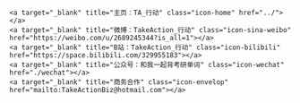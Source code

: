 <div class="contact">
	<!-- <a target="_blank" title="follow me at Github" class="icon-github" href="https://github.com/pykm"></a> -->

	<a target="_blank" title="主页：TA_行动" class="icon-home" href="../"></a>
	<a target="_blank" title="微博：TakeAction_行动" class="icon-sina-weibo" href="https://weibo.com/u/2689245344?is_all=1"></a>
	<a target="_blank" title="B站：TakeAction_行动" class="icon-bilibili" href="https://space.bilibili.com/329955183"></a>
	<a target="_blank" title="公众号：和我一起背考研单词" class="icon-wechat" href="./wechat"></a>
	<a target="_blank" title="商务合作" class="icon-envelop" href="mailto:TakeActionBiz@hotmail.com"></a>

</div>

</div>

